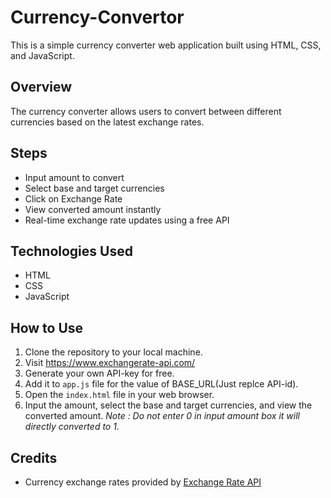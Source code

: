 # Currency-Convertor

This is a simple currency converter web application built using HTML, CSS, and JavaScript.

## Overview

The currency converter allows users to convert between different currencies based on the latest exchange rates.

## Steps
- Input amount to convert
- Select base and target currencies
- Click on Exchange Rate
- View converted amount instantly
- Real-time exchange rate updates using a free API

## Technologies Used

- HTML
- CSS
- JavaScript

## How to Use

1. Clone the repository to your local machine.
2. Visit https://www.exchangerate-api.com/
3. Generate your own API-key for free.
4. Add it to `app.js` file for the value of BASE_URL(Just replce API-id).
5. Open the `index.html` file in your web browser.
6. Input the amount, select the base and target currencies, and view the converted amount.
*Note : Do not enter 0 in input amount box it will directly converted to 1.*

## Credits

- Currency exchange rates provided by [Exchange Rate API](https://www.exchangerate-api.com/)
